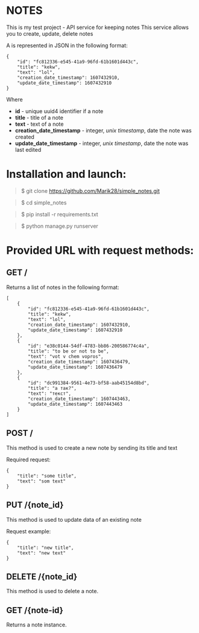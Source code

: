 # NOTES

This is my test project - API service for keeping notes 
This service allows you to create, update, delete notes

A is represented in JSON in the following format:

    {
        "id": "fc812336-e545-41a9-96fd-61b1601d443c",
        "title": "kekw",
        "text": "lol",
        "creation_date_timestamp": 1607432910,
        "update_date_timestamp": 1607432910
    }

Where 
* __id__ - unique uuid4 identifier if a note
* __title__ - title of a note
* __text__ - text of a note
* __creation_date_timestamp__ - integer, _unix timestamp_, date the note was created
* __update_date_timestamp__ - integer, _unix timestamp_, date the note was last edited

# Installation and launch:

> $ git clone https://github.com/Marik28/simple_notes.git

> $ cd simple_notes

> $ pip install -r requirements.txt

> $ python manage.py runserver

# Provided URL with request methods:

## GET / 

Returns a list of notes in the following format:

    [
        {
            "id": "fc812336-e545-41a9-96fd-61b1601d443c",
            "title": "kekw",
            "text": "lol",
            "creation_date_timestamp": 1607432910,
            "update_date_timestamp": 1607432910
        },
        {
            "id": "e38c0144-54df-4783-bb86-200586774c4a",
            "title": "to be or not to be",
            "text": "vot v chem vopros",
            "creation_date_timestamp": 1607436479,
            "update_date_timestamp": 1607436479
        },
        {
            "id": "dc991384-9561-4e73-bf58-aab45154d8bd",
            "title": "а так?",
            "text": "текст",
            "creation_date_timestamp": 1607443463,
            "update_date_timestamp": 1607443463
        }
    ]

## POST /

This method is used to create a new note by sending its title and text

Required request:

    {
        "title": "some title",
        "text": "som text"
    }

## PUT /\{note_id} 

This method is used to update data of an existing note

Request example:

    {
        "title": "new title",
        "text": "new text"
    }

## DELETE /\{note_id} 

This method is used to delete a note.

## GET /\{note-id}

Returns a note instance.
